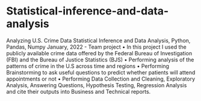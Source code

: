 # Statistical-inference-and-data-analysis
Analyzing U.S. Crime Data Statistical Inference and Data Analysis, Python, Pandas, Numpy 
January, 2022 - Team project
•	In this project I used the publicly available crime data offered by the Federal Bureau of Investigation (FBI) and the Bureau of Justice Statistics (BJS) 
•	Performing analysis of the patterns of crime in the U.S across time and regions
•	 Performing Brainstorming to ask useful questions to predict whether patients will attend appointments or not
•	Performing Data Collection and Cleaning, Exploratory Analysis, Answering Questions, Hypothesis Testing, Regression Analysis and cite their outputs into Business and Technical reports.
